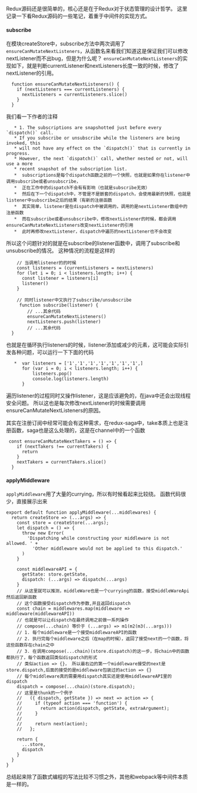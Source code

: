 Redux源码还是很简单的，核心还是在于Redux对于状态管理的设计哲学。
这里记录一下看Redux源码的一些笔记，着重于中间件的实现方式。

#### subscribe
在模块createStore中，subscribe方法中两次调用了`ensureCanMutateNextListeners`，从函数名来看我们知道这是保证我们可以修改nextListener而不出bug，但是为什么呢？
`ensureCanMutateNextListeners`的实现如下，就是判断currentListener和nextListeners长度一致的时候，修改了nextListener的引用。
```
  function ensureCanMutateNextListeners() {
    if (nextListeners === currentListeners) {
      nextListeners = currentListeners.slice()
    }
  }
```
我们看一下作者的注释
```
   * 1. The subscriptions are snapshotted just before every `dispatch()` call.
   * If you subscribe or unsubscribe while the listeners are being invoked, this
   * will not have any effect on the `dispatch()` that is currently in progress.
   * However, the next `dispatch()` call, whether nested or not, will use a more
   * recent snapshot of the subscription list.
   *  subscriptions是每个dispatch函数之前的一个快照，也就是如果你在listener中调用subscribe或者unsubscribe，
   *  正在工作中的dispatch不会有有影响（也就是subscribe无效）
   *  然后在下一个dispatch中，不管是不是嵌套的dispatch，会使用最新的快照，也就是listener中subscribe之后的结果（有新的注册函数
   *  其实简单，listener是在dispatch中被调用的，调用的是nextListener数组中的注册函数
   *  而在subscribe或者unsubscribe中，修改nextListener的时候，都会调用ensureCanMutateNextListeners改变nextListener的引用
   *  此时再修改nextListener，dispatch中遍历的nextListener也不会改变
```
所以这个问题针对的就是在subscribe的listener函数中，调用了subscribe和unsubscribe的情况。
这种情况的流程是这样的
```
    // 当调用listener的的时候
    const listeners = (currentListeners = nextListeners)
    for (let i = 0; i < listeners.length; i++) {
      const listener = listeners[i]
      listener()
    }

    // 同时listener中又执行了subscribe/unsubscribe
     function subscribe(listener) {
        // ...其余代码
        ensureCanMutateNextListeners()
        nextListeners.push(listener)
        // ...其余代码
  }
```
也就是在循环执行listeners的时候，listener添加或减少的元素，这可能会实际引发各种问题，可以运行一下下面的代码
```
   *  var listeners = ['1','1','1','1','1','1','1',]
      for (var i = 0; i < listeners.length; i++) {
          listeners.pop()
          console.log(listeners.length)
      }
```
遍历listener的过程同时又操作listener，这是应该避免的，在java中还会出现线程安全问题。
所以这也是每次修改nextListener的时候需要调用ensureCanMutateNextListeners的原因。

其实在注册订阅中经常可能会有这种需求，在redux-saga中，take本质上也是注册函数，saga也是这么处理的，这是在channel中的一个函数
```
 const ensureCanMutateNextTakers = () => {
    if (nextTakers !== currentTakers) {
      return
    }
    nextTakers = currentTakers.slice()
  }
```

#### applyMiddleware
`applyMiddleware`用了大量的currying，所以有时候看起来比较绕。
函数代码很少，直接展示出来
```
export default function applyMiddleware(...middlewares) {
  return createStore => (...args) => {
    const store = createStore(...args);
    let dispatch = () => {
      throw new Error(
        'Dispatching while constructing your middleware is not allowed. ' +
          'Other middleware would not be applied to this dispatch.'
      )
    }

    const middlewareAPI = {
      getState: store.getState,
      dispatch: (...args) => dispatch(...args)
    }
    // 从这里就可以推测，middleWare也是一个currying的函数，接受middleWareApi然后返回新函数
    // 这个函数接受dispatch作为参数,并且返回dispatch
    const chain = middlewares.map(middleware => middleware(middlewareAPI))
    // 也就是可以让dispatch在最终调用之前做一系列操作
    // compose(...chain) 等价于 (...args) => m1(m2(m3(...args)))
    // 1. 每个middleware是一个接受middlewareAPI的函数
    // 2. 执行完每个middleware之后（在map的时候），返回了接受next的一个函数，将这些函数存在chain之中
    // 3. 在调用compose(...chain)(store.dispatch)的这一步，将chain中的函数都执行了，每个函数返回类似dispatch的形式
    // 类似action => {}， 所以最右边的第一个middleware接受的next是store.dispatch,后面的接受的是middleware包装过的action => {}
    // 每个middleware真的需要用dispatch其实还是使用middlewareAPI里的dispatch
    dispatch = compose(...chain)(store.dispatch);
    // 这里是thunk的一个例子
    //   ({ dispatch, getState }) => next => action => {
    //     if (typeof action === 'function') {
    //       return action(dispatch, getState, extraArgument);
    //     }
    //
    //     return next(action);
    //   };

    return {
      ...store,
      dispatch
    }
  }
}
```
总结起来除了函数式编程的写法比较不习惯之外，其他和webpack等中间件本质是一样的。
